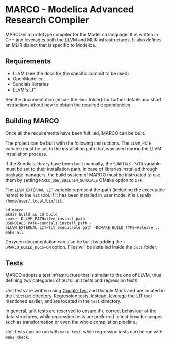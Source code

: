 # MARCO - Modelica Advanced Research COmpiler
MARCO is a prototype compiler for the Modelica language.
It is written in C++ and leverages both the LLVM and MLIR infrastructures.
It also defines an MLIR dialect that is specific to Modelica.

## Requirements

- LLVM (see the docs for the specific commit to be used)
- OpenModelica
- Sundials libraries
- LLVM's LIT

See the documentation (inside the `docs` folder) for further details and short instructions about how to obtain the required dependencies.

## Building MARCO
Once all the requirements have been fulfilled, MARCO can be built.

The project can be built with the following instructions.
The `LLVM_PATH` variable must be set to the installation path that was used during the LLVM installation process.

If the Sundials library have been built manually, the `SUNDIALS_PATH` variable must be set to their installation path.
In case of libraries installed through package managers, the build system of MARCO must be instructed to use them by setting `MARCO_USE_BUILTIN_SUNDIALS` CMake option to `OFF`.

The `LLVM_EXTERNAL_LIT` variable represent the path (including the executable name) to the `lit` tool. If it has been installed in user mode, it is usually `/home/user/.local/bin/lit`.

```
cd marco
mkdir build && cd build
cmake -DLLVM_PATH=llvm_install_path -DSUNDIALS_PATH=sundials_install_path -DLLVM_EXTERNAL_LIT=lit_executable_path -DCMAKE_BUILD_TYPE=Release ..
make all
```

Doxygen documentation can also be built by adding the `-DMARCO_BUILD_DOCS=ON` option.
Files will be installed inside the `docs` folder.

## Tests
MARCO adopts a test infrastructure that is similar to the one of LLVM, thus defining two categories of tests: unit tests and regression tests.

Unit tests are written using [Google Test](https://github.com/google/googletest/) and Google Mock and are located in the `unittest` directory.
Regression tests, instead, leverage the LIT tool mentioned earlier, and are located in the `test` directory.

In general, unit tests are reserved to ensure the correct behaviour of the data structures, while regression tests are preferred to test broader scopes such as transformation or even the whole compilation pipeline. 

Unit tests can be run with `make test`, while regression tests can be run with `make check`.
